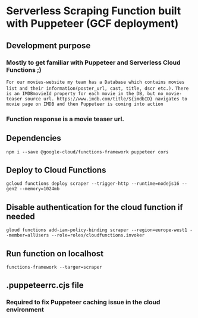 # Serverless Scraping Function built with Puppeteer (GCF deployment)

## Development purpose
### Mostly to get familiar with Puppeteer and Serverless Cloud Functions ;)
`For our movies-website my team has a Database which contains movies list and their information(poster_url, cast, title, dscr etc.).`
`There is an IMDBmovieId property for each movie in the DB, but no movie-teaser source url. https://www.imdb.com/title/${imdbID} navigates to movie page on IMDB and then Puppeteer is coming into action`
### Function response is a movie teaser url.

## Dependencies
`npm i --save @google-cloud/functions-framework puppeteer cors`

## Deploy to Cloud Functions
`gcloud functions deploy scraper --trigger-http --runtime=nodejs16 --gen2 --memory=1024mb`

## Disable authentication for the cloud function if needed
`gloud functions add-iam-policy-binding scraper --region=europe-west1 --member=allUsers --role=roles/cloudfunctions.invoker`

## Run function on localhost
`functions-framework --targer=scraper`

## .puppeteerrc.cjs file
### Required to fix Puppeteer caching issue in the cloud environment
